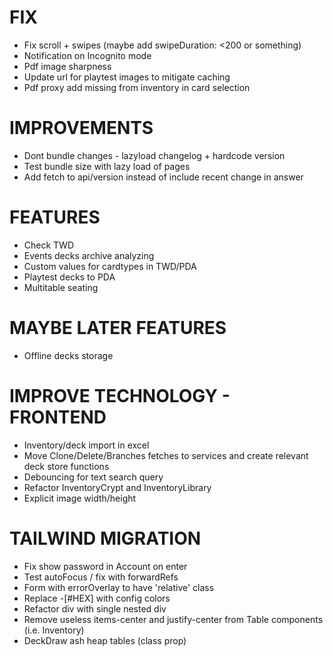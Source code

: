 # FIX
- Fix scroll + swipes (maybe add swipeDuration: <200 or something)
- Notification on Incognito mode
- Pdf image sharpness
- Update url for playtest images to mitigate caching
- Pdf proxy add missing from inventory in card selection

# IMPROVEMENTS
- Dont bundle changes - lazyload changelog + hardcode version
- Test bundle size with lazy load of pages
- Add fetch to api/version instead of include recent change in answer

# FEATURES
- Check TWD
- Events decks archive analyzing
- Custom values for cardtypes in TWD/PDA
- Playtest decks to PDA
- Multitable seating

# MAYBE LATER FEATURES
- Offline decks storage

# IMPROVE TECHNOLOGY - FRONTEND
- Inventory/deck import in excel
- Move Clone/Delete/Branches fetches to services and create relevant deck store functions
- Debouncing for text search query
- Refactor InventoryCrypt and InventoryLibrary
- Explicit image width/height

# TAILWIND MIGRATION
- Fix show password in Account on enter
- Test autoFocus / fix with forwardRefs
- Form with errorOverlay to have 'relative' class
- Replace -[#HEX] with config colors
- Refactor div with single nested div
- Remove useless items-center and justify-center from Table components (i.e. Inventory)
- DeckDraw ash heap tables (class prop)
